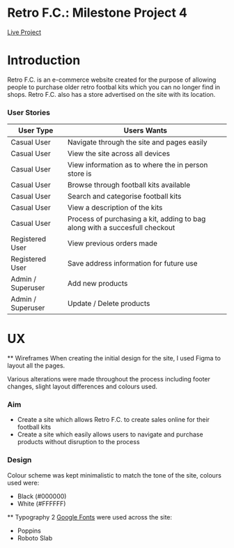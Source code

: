 # Retro F.C.: Milestone Project 4

[Live Project](https://retro-fc.herokuapp.com/)


# Introduction
Retro F.C. is an e-commerce website created for the purpose of allowing people to purchase older retro footbal kits which you can no longer find in shops. Retro F.C. also has a store advertised on the site with its location.


### User Stories
| User Type | Users Wants |
| --------- | ----------- |
| Casual User | Navigate through the site and pages easily |
| Casual User | View the site across all devices |
| Casual User | View information as to where the in person store is |
| Casual User | Browse through football kits available |
| Casual User | Search and categorise football kits |
| Casual User | View a description of the kits |
| Casual User | Process of purchasing a kit, adding to bag along with a succesfull checkout |
| Registered User | View previous orders made |
| Registered User | Save address information for future use |
| Admin / Superuser | Add new products |
| Admin / Superuser | Update / Delete products |


# UX

** Wireframes
When creating the initial design for the site, I used Figma to layout all the pages.

Various alterations were made throughout the process including footer changes, slight layout differences and colours used.

### Aim
* Create a site which allows Retro F.C. to create sales online for their football kits
* Create a site which easily allows users to navigate and purchase products without disruption to the process

### Design
Colour scheme was kept minimalistic to match the tone of the site, colours used were:
* Black (#000000)
* White (#FFFFFF)

** Typography
2 [Google Fonts](https://fonts.google.com/) were used across the site:
* Poppins
* Roboto Slab


